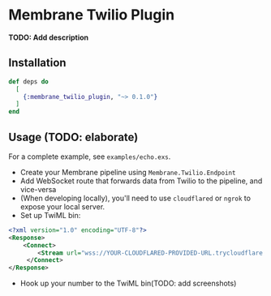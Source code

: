 # Membrane Twilio Plugin

**TODO: Add description**

## Installation

```elixir
def deps do
  [
    {:membrane_twilio_plugin, "~> 0.1.0"}
  ]
end
```

## Usage (TODO: elaborate)

For a complete example, see `examples/echo.exs`.

- Create your Membrane pipeline using `Membrane.Twilio.Endpoint`
- Add WebSocket route that forwards data from Twilio to the pipeline, and vice-versa
- (When developing locally), you'll need to use `cloudflared` or `ngrok` to expose your local server.
- Set up TwiML bin:

```xml
<?xml version="1.0" encoding="UTF-8"?>
<Response>
    <Connect>
        <Stream url="wss://YOUR-CLOUDFLARED-PROVIDED-URL.trycloudflare.com/media/websocket" />
     </Connect>
</Response>
```

- Hook up your number to the TwiML bin(TODO: add screenshots)
